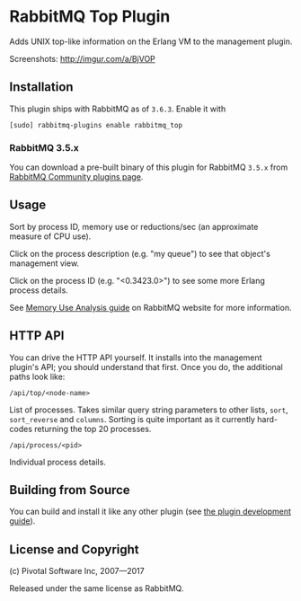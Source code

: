 # RabbitMQ Top Plugin

Adds UNIX top-like information on the Erlang VM to the management plugin.

Screenshots: http://imgur.com/a/BjVOP

## Installation

This plugin ships with RabbitMQ as of `3.6.3`. Enable it with

    [sudo] rabbitmq-plugins enable rabbitmq_top


### RabbitMQ 3.5.x

You can download a pre-built binary of this plugin for RabbitMQ `3.5.x` from [RabbitMQ Community plugins page](https://bintray.com/rabbitmq/community-plugins/rabbitmq_top).


## Usage

Sort by process ID, memory use or reductions/sec (an approximate
measure of CPU use).

Click on the process description (e.g. "my queue") to see that
object's management view.

Click on the process ID (e.g. "&lt;0.3423.0&gt;") to see some more
Erlang process details.

See [Memory Use Analysis guide](http://www.rabbitmq.com/memory-use.html) on RabbitMQ website
for more information.


## HTTP API

You can drive the HTTP API yourself. It installs into the management plugin's API; you should understand that first. Once you do, the additional paths look like:

    /api/top/<node-name>

List of processes. Takes similar query string parameters to other
lists, `sort`, `sort_reverse` and `columns`. Sorting is quite
important as it currently hard-codes returning the top 20 processes.

    /api/process/<pid>

Individual process details.

## Building from Source

You can build and install it like any other plugin (see
[the plugin development guide](http://www.rabbitmq.com/plugin-development.html)).

## License and Copyright

(c) Pivotal Software Inc, 2007—2017

Released under the same license as RabbitMQ.
